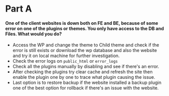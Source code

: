 # Part A

#### One of the client websites is down both on FE and BE, because of some error on one of the plugins or themes. You only have access to the DB and Files. What would you do?

* Access the WP and change the theme to Child theme and check if the error is still exists or download the wp database and also the website and try it on local machine for further investigation.
* Check the error logs on `public_html` or `error_logs`
* Check all the plugins manually by disabling and see if there's an error.
* After checking the plugins try clear cache and refresh the site then enable the plugin one by one to trace what plugin causing the issue.
* Last option is to restore backup if the website installed a backup plugin one of the best option for rollback if there's an issue with the website.
